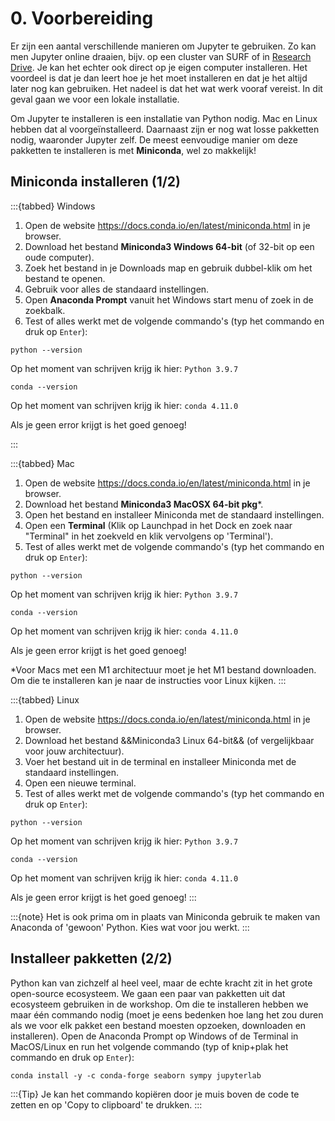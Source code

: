 # 0. Voorbereiding

Er zijn een aantal verschillende manieren om Jupyter te gebruiken.
Zo kan men Jupyter online draaien, bijv. op een cluster van SURF of in [Research Drive](https://wiki.surfnet.nl/pages/viewpage.action?pageId=22413758). 
Je kan het echter ook direct op je eigen computer installeren. Het voordeel is dat je dan leert hoe je het moet 
installeren en dat je het altijd later nog kan gebruiken. Het nadeel is dat het wat werk vooraf vereist. In dit geval 
gaan we voor een lokale installatie.

Om Jupyter te installeren is een installatie van Python nodig. Mac en Linux hebben dat al voorgeïnstalleerd. Daarnaast 
zijn er nog wat losse pakketten nodig, waaronder Jupyter zelf. De meest eenvoudige manier om deze pakketten te 
installeren is met **Miniconda**, wel zo makkelijk!

## Miniconda installeren (1/2)

:::{tabbed} Windows
1. Open de website https://docs.conda.io/en/latest/miniconda.html in je browser.
2. Download het bestand **Miniconda3 Windows 64-bit** (of 32-bit op een oude computer).
3. Zoek het bestand in je Downloads map en gebruik dubbel-klik om het bestand te openen.
4. Gebruik voor alles de standaard instellingen.
5. Open **Anaconda Prompt** vanuit het Windows start menu of zoek in de zoekbalk.
6. Test of alles werkt met de volgende commando's (typ het commando en druk op `Enter`):

```shell
python --version
```
Op het moment van schrijven krijg ik hier: `Python 3.9.7`

```shell
conda --version
```
Op het moment van schrijven krijg ik hier: `conda 4.11.0`

Als je geen error krijgt is het goed genoeg!

:::

:::{tabbed} Mac
1. Open de website https://docs.conda.io/en/latest/miniconda.html in je browser.
2. Download het bestand **Miniconda3 MacOSX 64-bit pkg**\*.
3. Open het bestand en installeer Miniconda met de standaard instellingen.
4. Open een **Terminal** (Klik op Launchpad in het Dock en zoek naar "Terminal" in het zoekveld en klik 
vervolgens op 'Terminal').
5. Test of alles werkt met de volgende commando's (typ het commando en druk op `Enter`):

```shell
python --version
```
Op het moment van schrijven krijg ik hier: `Python 3.9.7`

```shell
conda --version
```
Op het moment van schrijven krijg ik hier: `conda 4.11.0`

Als je geen error krijgt is het goed genoeg!

\*Voor Macs met een M1 architectuur moet je het M1 bestand downloaden. Om die te installeren
kan je naar de instructies voor Linux kijken.
:::

:::{tabbed} Linux
1. Open de website https://docs.conda.io/en/latest/miniconda.html in je browser.
2. Download het bestand &&Miniconda3 Linux 64-bit&& (of vergelijkbaar voor jouw architectuur).
3. Voer het bestand uit in de terminal en installeer Miniconda met de standaard instellingen. 
4. Open een nieuwe terminal.
5. Test of alles werkt met de volgende commando's (typ het commando en druk op `Enter`):

```shell
python --version
```
Op het moment van schrijven krijg ik hier: `Python 3.9.7`

```shell
conda --version
```
Op het moment van schrijven krijg ik hier: `conda 4.11.0`

Als je geen error krijgt is het goed genoeg!
:::

:::{note}
Het is ook prima om in plaats van Miniconda gebruik te maken van Anaconda of 'gewoon' Python. Kies 
wat voor jou werkt.
:::

## Installeer pakketten (2/2)

Python kan van zichzelf al heel veel, maar de echte kracht zit in het grote open-source ecosysteem. We gaan een paar
van pakketten uit dat ecosysteem gebruiken in de workshop. Om die te installeren hebben we maar één commando nodig
(moet je eens bedenken hoe lang het zou duren als we voor elk pakket een bestand moesten opzoeken, downloaden en
installeren).
Open de Anaconda Prompt op Windows of de Terminal in MacOS/Linux en run het volgende commando (typ of knip+plak het
commando en druk op `Enter`):

```shell
conda install -y -c conda-forge seaborn sympy jupyterlab  
```

:::{Tip}
Je kan het commando kopiëren door je muis boven de code te zetten en op 'Copy to clipboard' te drukken.
:::
